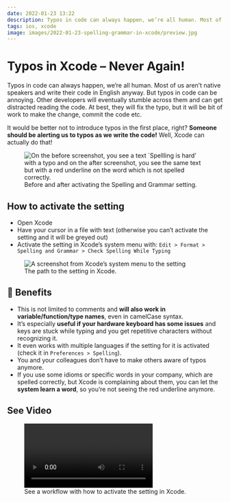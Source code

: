 ```yaml
---
date: 2022-01-23 13:22
description: Typos in code can always happen, we’re all human. Most of us aren’t native speakers and write their code in English anyway. But typos in code can be annoying. Other developers will eventually stumble across them and can get distracted reading the code. At best, they will fix the typo, but it will be bit of work to make the change, commit the code etc. It would be better not to introduce typos in the first place, right? Someone should be alerting us to typos as we write the code! Well, Xcode can actually do that!
tags: ios, xcode
image: images/2022-01-23-spelling-grammar-in-xcode/preview.jpg
---
```

# Typos in Xcode – Never Again!

Typos in code can always happen, we’re all human. Most of us aren’t native speakers and write their code in English anyway. But typos in code can be annoying. Other developers will eventually stumble across them and can get distracted reading the code. At best, they will fix the typo, but it will be bit of work to make the change, commit the code etc.

It would be better not to introduce typos in the first place, right? **Someone should be alerting us to typos as we write the code!** Well, Xcode can actually do that!

<figure>
    <img src="../../images/2022-01-23-spelling-grammar-in-xcode/before-after.png" alt="On the before screenshot, you see a text ´Spellling is hard’ with a typo and on the after screenshot, you see the same text but with a red underline on the word which is not spelled correctly." />
    <figcaption>Before and after activating the Spelling and Grammar setting.</figcaption>
</figure>

## How to activate the setting

- Open Xcode
- Have your cursor in a file with text (otherwise you can’t activate the setting and it will be greyed out)
- Activate the setting in Xcode’s system menu with: `Edit > Format > Spelling and Grammar > Check Spelling While Typing`

<figure>
    <img src="../../images/2022-01-23-spelling-grammar-in-xcode/setting.jpg" alt="A screenshot from Xcode’s system menu to the setting" />
    <figcaption>The path to the setting in Xcode.</figcaption>
</figure>

## 🥳 Benefits

- This is not limited to comments and **will also work in variable/function/type names**, even in camelCase syntax.
- It’s especially **useful if your hardware keyboard has some issues** and keys are stuck while typing and you get repetitive characters without recognizing it.
- It even works with multiple languages if the setting for it is activated (check it in `Preferences > Spelling`).
- You and your colleagues don’t have to make others aware of typos anymore.
- If you use some idioms or specific words in your company, which are spelled correctly, but Xcode is complaining about them, you can let the **system learn a word**, so you’re not seeing the red underline anymore.

## See Video

<figure>
    <video controls>
        <source src="../../images/2022-01-23-spelling-grammar-in-xcode/activate-spelling-and-grammar-checks.mov" type="video/mp4">
    </video>
    <figcaption>See a workflow with how to activate the setting in Xcode.</figcaption>
</figure>
